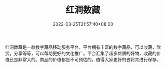 ﻿---
weight: 
title: "红洞数藏"
description: "红洞数藏是一款数字藏品移动服务平台，平台拥有丰富的数字藏品，可以收藏，欣赏，分享等等，可以帮助更好的文化推广。平台汇集了超多优质的好物，收藏的价值还是非常大的。商品的价值都是不可预估的，值得大家更好的去将其进行保存。"
date: 2022-03-25T21:57:40+08:00
lastmod: 2022-03-25T16:45:40+08:00
draft: false
authors: ["Metabd"]
featuredImage: "516.jpg"
link: "https://www.redcave.com/#/"
tags: ["红洞数藏","数字收藏品"]
categories: ["navigation"]
navigation: ["数字收藏品"]
lightgallery: true
toc: true
pinned: false
recommend: false
recommend1: false
---
红洞数藏是一款数字藏品移动服务平台，平台拥有丰富的数字藏品，可以收藏，欣赏，分享等等，可以帮助更好的文化推广。平台汇集了超多优质的好物，收藏的价值还是非常大的。商品的价值都是不可预估的，值得大家更好的去将其进行保存。

